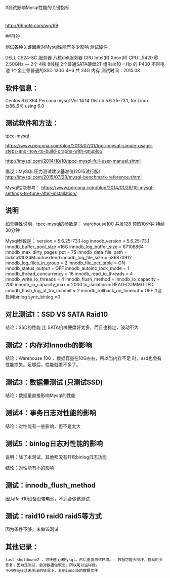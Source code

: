 
#测试影响Mysql性能的关键指标

#
http://66note.com/wp/69


##目的：

测试各种关键因素对Mysql性能有多少影响
测试硬件：

DELL CS24–SC 服务器 八核dell服务器
CPU  Intel(R) Xeon(R) CPU  L5420  @ 2.50GHz —  2个 4核 8线程
2个普通SATA硬盘2T  组Raid10 – Hp 的 P400 不带电池
1个金士顿普通的SSD 120G
4*6 共 24G 内存
测试时间：2015.08

## 软件信息：

Centos 6.6 X64
Percona mysql  Ver 14.14 Distrib 5.6.25-73.1, for Linux (x86_64) using  6.0


## 测试软件和方法：

tpcc-mysql

https://www.percona.com/blog/2013/07/01/tpcc-mysql-simple-usage-steps-and-how-to-build-graphs-with-gnuplot/

http://imysql.com/2014/10/10/tpcc-mysql-full-user-manual.shtml

倡议：MySQL压力测试建议基准值(2015试行版）
http://imysql.com/2015/07/28/mysql-benchmark-reference.shtml  

Mysql性能参考：
https://www.percona.com/blog/2014/01/28/10-mysql-settings-to-tune-after-installation/

## 说明

如无特殊说明，tpcc-mysql的参数是：
warehouse100   并发128   预热10分钟   持续30分钟

Mysql参数是：
version = 5.6.25-73.1-log
innodb_version = 5.6.25-73.1
innodb_buffer_pool_size =16G
innodb_log_buffer_size = 67108864
innodb_max_dirty_pages_pct = 75
innodb_data_file_path = ibdata1:1024M:autoextend
innodb_log_file_size = 536870912
innodb_log_files_in_group = 2
innodb_file_per_table = ON
innodb_status_output = OFF
innodb_autoinc_lock_mode = 1
innodb_thread_concurrency = 16
innodb_read_io_threads = 4
innodb_write_io_threads = 4
innodb_flush_method = 
innodb_io_capacity = 200
innodb_io_capacity_max = 2000
tx_isolation = READ-COMMITTED
innodb_flush_log_at_trx_commit = 2
innodb_rollback_on_timeout = OFF
#没启用binlog
sync_binlog =0


## 对比测试1：SSD VS SATA Raid10

结论：SSD的性能 比 SATA机械硬盘好太多，而且也稳定，波动不大


## 测试2：内存对Innodb的影响


结论：Warehouse 100 ，数据容量在10G左右，所以当内存不足 时，ssd也会有性能损失。足够后，性能就差不多了。


## 测试3：数据量测试 (只测试SSD)

结论：数据量直接影响Mysql的性能


## 测试4：事务日志对性能的影响

结论：对性能有一些影响，但不是太大


## 测试5：binlog日志对性能的影响
说明：除了本测试，其他都没有开启binlog日志功能


结论：对性能有小的影响

## 测试：innodb_flush_method 
因为Raid10设备没带电池，不适合做该测试

## 测试：raid10 raid0 raid5等方式
因为条件不够，未做该测试



## 其他记录：
    fast_shutdown=2 ，可快速关闭Mysql。然后重置测试环境。– 数据可能会损坏，启动时会修复；因为是测试，会对数据做恢复。所以可以这样做。
    不用在mysql未关闭的情况下，复制innodb的数据文件